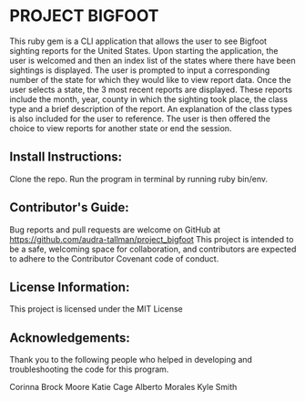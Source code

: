 # PROJECT BIGFOOT

This ruby gem is a CLI application that allows the user to see Bigfoot sighting reports for the United States. Upon starting the application, the user is welcomed and then an index list of the states where there have been sightings is displayed. The user is prompted to input a corresponding number of the state for which they would like to view report data. Once the user selects a state, the 3 most recent reports are displayed. These reports include the month, year, county in which the sighting took place, the class type and a brief description of the report. An explanation of the class types is also included for the user to reference. The user is then offered the choice to view reports for another state or end the session.

## Install Instructions:
Clone the repo. Run the program in terminal by running ruby bin/env.

## Contributor's Guide:
Bug reports and pull requests are welcome on GitHub at https://github.com/audra-tallman/project_bigfoot This project is intended to be a safe, welcoming space for collaboration, and contributors are expected to adhere to the Contributor Covenant code of conduct.

## License Information:
This project is licensed under the MIT License

## Acknowledgements:
Thank you to the following people who helped in developing and troubleshooting the code for this program.

Corinna Brock Moore
Katie Cage
Alberto Morales
Kyle Smith

